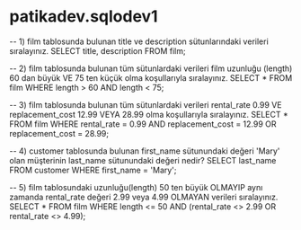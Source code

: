 # patikadev.sqlodev1
-- 1) film tablosunda bulunan title ve description sütunlarındaki verileri sıralayınız.
SELECT title, description
FROM film;

-- 2) film tablosunda bulunan tüm sütunlardaki verileri film uzunluğu (length) 60 dan büyük VE 75 ten küçük olma koşullarıyla sıralayınız.
SELECT *
FROM film
WHERE length > 60
  AND length < 75;

-- 3) film tablosunda bulunan tüm sütunlardaki verileri rental_rate 0.99 VE replacement_cost 12.99 VEYA 28.99 olma koşullarıyla sıralayınız.
SELECT *
FROM film
WHERE rental_rate = 0.99 AND replacement_cost = 12.99
   OR replacement_cost = 28.99;

-- 4) customer tablosunda bulunan first_name sütunundaki değeri 'Mary' olan müşterinin last_name sütunundaki değeri nedir?
SELECT last_name
FROM customer
WHERE first_name = 'Mary';

-- 5) film tablosundaki uzunluğu(length) 50 ten büyük OLMAYIP aynı zamanda rental_rate değeri 2.99 veya 4.99 OLMAYAN verileri sıralayınız.
SELECT *
FROM film
WHERE length <= 50
  AND (rental_rate <> 2.99 OR rental_rate <> 4.99);
